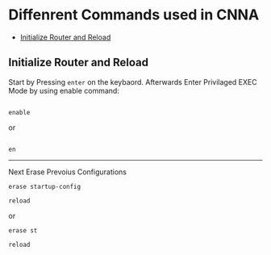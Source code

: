 # Diffenrent Commands used in CNNA
* [Initialize Router and Reload](#initialize-router-and-reload)

## Initialize Router and Reload
Start by Pressing `enter` on the keybaord. Afterwards Enter Privilaged EXEC Mode by using enable command:
```console

enable

```
or
```console

en

```
<hr/>

Next Erase Prevoius Configurations
```console
erase startup-config

reload

```
or
```console
erase st

reload


```
